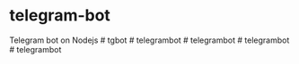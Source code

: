 # telegram-bot
Telegram bot on Nodejs
#   t g b o t  
 #   t e l e g r a m b o t  
 #   t e l e g r a m b o t  
 #   t e l e g r a m b o t  
 #   t e l e g r a m b o t  
 